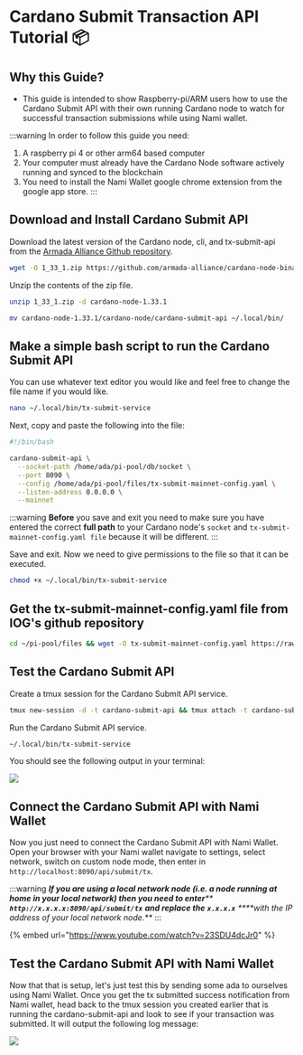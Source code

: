 # Cardano Submit Transaction API Tutorial 📦

## Why this Guide?

* This guide is intended to show Raspberry-pi/ARM users how to use the Cardano Submit API with their own running Cardano node to watch for successful transaction submissions while using Nami wallet.

:::warning
In order to follow this guide you need:

1. A raspberry pi 4 or other arm64 based computer
2. Your computer must already have the Cardano Node software actively running and synced to the blockchain
3. You need to install the Nami Wallet google chrome extension from the google app store.
:::

## Download and Install Cardano Submit API

Download the latest version of the Cardano node, cli, and tx-submit-api from the [Armada Alliance Github repository](https://github.com/armada-alliance/cardano-node-binaries).

```bash
wget -O 1_33_1.zip https://github.com/armada-alliance/cardano-node-binaries/blob/main/static-binaries/1_33_1.zip?raw=true
```

Unzip the contents of the zip file.

```bash
unzip 1_33_1.zip -d cardano-node-1.33.1
```

```bash
mv cardano-node-1.33.1/cardano-node/cardano-submit-api ~/.local/bin/
```

## Make a simple bash script to run the Cardano Submit API

You can use whatever text editor you would like and feel free to change the file name if you would like.

```bash
nano ~/.local/bin/tx-submit-service
```

Next, copy and paste the following into the file:

```bash
#!/bin/bash

cardano-submit-api \
  --socket-path /home/ada/pi-pool/db/socket \
  --port 8090 \
  --config /home/ada/pi-pool/files/tx-submit-mainnet-config.yaml \
  --listen-address 0.0.0.0 \
  --mainnet
```

:::warning
**Before** you save and exit you need to make sure you have entered the correct **full path** to your Cardano node's `socket` and `tx-submit-mainnet-config.yaml file` because it will be different.
:::



Save and exit. Now we need to give permissions to the file so that it can be executed.

```bash
chmod +x ~/.local/bin/tx-submit-service
```

## Get the tx-submit-mainnet-config.yaml file from IOG's github repository

```bash
cd ~/pi-pool/files && wget -O tx-submit-mainnet-config.yaml https://raw.githubusercontent.com/input-output-hk/cardano-node/master/cardano-submit-api/config/tx-submit-mainnet-config.yaml
```

## Test the Cardano Submit API

Create a tmux session for the Cardano Submit API service.

```bash
tmux new-session -d -t cardano-submit-api && tmux attach -t cardano-submit-api
```

Run the Cardano Submit API service.

```bash
~/.local/bin/tx-submit-service
```

You should see the following output in your terminal:

![](https://raw.githubusercontent.com/armada-alliance/assets/gh-pages/cardano-submit-api.png)

## Connect the Cardano Submit API with Nami Wallet

Now you just need to connect the Cardano Submit API with Nami Wallet. Open your browser with your Nami wallet navigate to settings, select network, switch on custom node mode, then enter in `http://localhost:8090/api/submit/tx`.

:::warning
_**If you are using a local network node (i.e. a node running at home in your local network) then you need to enter**** ****`http://x.x.x.x:8090/api/submit/tx`**** ****and replace the**** ****`x.x.x.x`**** ****with the IP address of your local network node.**_
:::

{% embed url="https://www.youtube.com/watch?v=23SDU4dcJr0" %}

## Test the Cardano Submit API with Nami Wallet

Now that that is setup, let's just test this by sending some ada to ourselves using Nami Wallet. Once you get the tx submitted success notification from Nami wallet, head back to the tmux session you created earlier that is running the cardano-submit-api and look to see if your transaction was submitted. It will output the following log message:

![](https://raw.githubusercontent.com/armada-alliance/assets/gh-pages/tx-submit-success.png)
